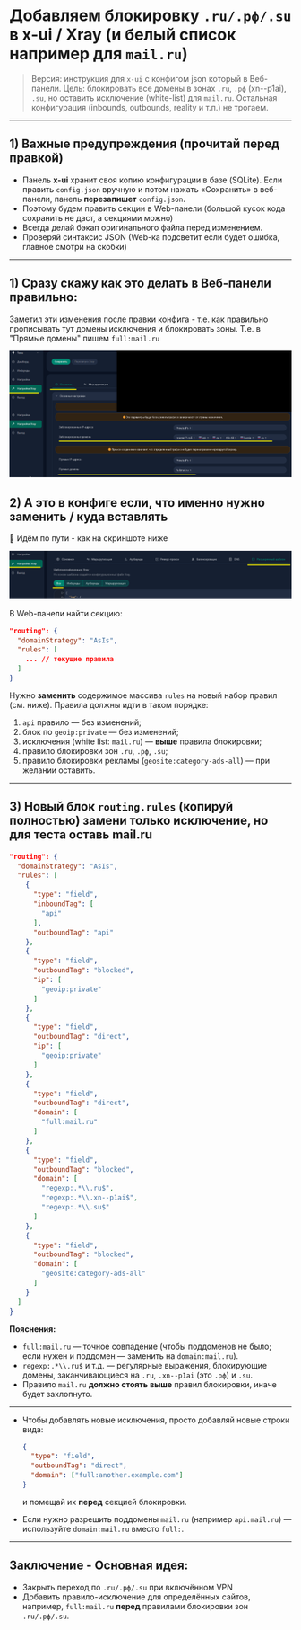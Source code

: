 # Добавляем блокировку `.ru/.рф/.su` в x-ui / Xray (и белый список например для `mail.ru`)

> Версия: инструкция для `x-ui` с конфигом json который в Веб-панели.
> Цель: блокировать все домены в зонах `.ru`, `.рф` (xn--p1ai), `.su`, но оставить исключение (white-list) для `mail.ru`. Остальная конфигурация (inbounds, outbounds, reality и т.п.) не трогаем.

---

## 1) Важные предупреждения (прочитай перед правкой)

* Панель **x-ui** хранит своя копию конфигурации в базе (SQLite). Если править `config.json` вручную и потом нажать «Сохранить» в веб-панели, панель **перезапишет** `config.json`.
* Поэтому будем править секции в Web-панели (большой кусок кода сохранить не даст, а секциями можно)
* Всегда делай бэкап оригинального файла перед изменением.
* Проверяй синтаксис JSON (Web-ка подсветит если будет ошибка, главное смотри на скобки)

---

## 1) Сразу скажу как это делать в Веб-панели правильно:
  Заметил эти изменения после правки конфига - т.е. как правильно прописывать тут домены исключения и блокировать зоны. Т.е. в "Прямые домены" пишем `full:mail.ru`

![sc-02](https://github.com/soulpastwk/share/blob/main/media/vpn00/scr-02.png)


## 2) А это в конфиге если, что именно нужно заменить / куда вставлять

📸 Идём по пути - как на скриншоте ниже

![sc-02](https://github.com/soulpastwk/share/blob/main/media/vpn00/scr-01.png)

В Web-панели найти секцию:

```json
"routing": {
  "domainStrategy": "AsIs",
  "rules": [
    ... // текущие правила
  ]
}
```

Нужно **заменить** содержимое массива `rules` на новый набор правил (см. ниже). Правила должны идти в таком порядке:

1. `api` правило — без изменений;
2. блок по `geoip:private` — без изменений;
3. исключения (white list: `mail.ru`) — **выше** правила блокировки;
4. правило блокировки зон `.ru`, `.рф`, `.su`;
5. правило блокировки рекламы (`geosite:category-ads-all`) — при желании оставить.

---

## 3) Новый блок `routing.rules` (копируй полностью) замени только исключение, но для теста оставь mail.ru

```json
"routing": {
  "domainStrategy": "AsIs",
  "rules": [
    {
      "type": "field",
      "inboundTag": [
        "api"
      ],
      "outboundTag": "api"
    },
    {
      "type": "field",
      "outboundTag": "blocked",
      "ip": [
        "geoip:private"
      ]
    },
    {
      "type": "field",
      "outboundTag": "direct",
      "ip": [
        "geoip:private"
      ]
    },
    {
      "type": "field",
      "outboundTag": "direct",
      "domain": [
        "full:mail.ru"
      ]
    },
    {
      "type": "field",
      "outboundTag": "blocked",
      "domain": [
        "regexp:.*\\.ru$",
        "regexp:.*\\.xn--p1ai$",
        "regexp:.*\\.su$"
      ]
    },
    {
      "type": "field",
      "outboundTag": "blocked",
      "domain": [
        "geosite:category-ads-all"
      ]
    }
  ]
}
```

**Пояснения:**

* `full:mail.ru` — точное совпадение (чтобы поддоменов не было; если нужен и поддомен — заменить на `domain:mail.ru`).
* `regexp:.*\\.ru$` и т.д. — регулярные выражения, блокирующие домены, заканчивающиеся на `.ru`, `.xn--p1ai` (это `.рф`) и `.su`.
* Правило `mail.ru` **должно стоять выше** правил блокировки, иначе будет захлопнуто.

---

* Чтобы добавлять новые исключения, просто добавляй новые строки вида:

  ```json
  {
    "type": "field",
    "outboundTag": "direct",
    "domain": ["full:another.example.com"]
  }
  ```

  и помещай их **перед** секцией блокировки.

* Если нужно разрешить поддомены `mail.ru` (например `api.mail.ru`) — используйте `domain:mail.ru` вместо `full:`.

---

## Заключение - Основная идея:

* Закрыть переход по `.ru/.рф/.su` при включённом VPN
* Добавить правило-исключение для определённых сайтов, например, `full:mail.ru` **перед** правилами блокировки зон `.ru/.рф/.su`.

